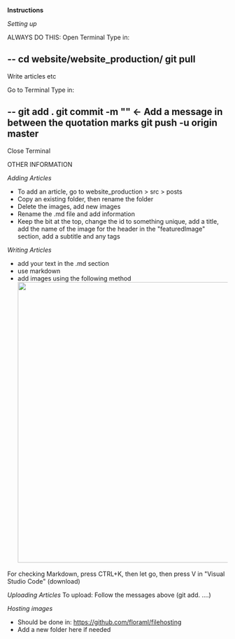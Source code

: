 **Instructions**

_Setting up_



ALWAYS DO THIS:
Open Terminal
Type in:

--
cd website/website_production/
git pull 
--

Write articles etc 

Go to Terminal
Type in:

--
git add .
git commit -m ""       		<- Add a message in between the quotation marks
git push -u origin master
--

Close Terminal



OTHER INFORMATION


_Adding Articles_ 
- To add an article, go to website_production > src > posts
- Copy an existing folder, then rename the folder
- Delete the images, add new images
- Rename the .md file and add information
- Keep the bit at the top, change the id to something unique, add a title, add the name of the image for the header in the "featuredImage" section, add a subtitle and any tags

_Writing Articles_
- add your text in the .md section
- use markdown
- add images using the following method <img src="{insert link here}" width="640"/>

For checking Markdown, press CTRL+K, then let go, then press V in "Visual Studio Code" (download)

_Uploading Articles_
To upload:
Follow the messages above (git add. ....)


_Hosting images_ 
- Should be done in: https://github.com/floraml/filehosting
- Add a new folder here if needed